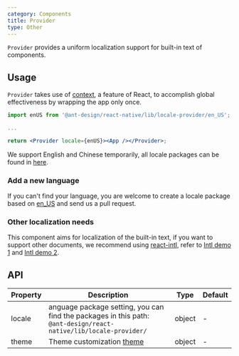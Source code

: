 ```yaml
---
category: Components
title: Provider
type: Other
---
```


`Provider` provides a uniform localization support for built-in text of components.

## Usage

`Provider` takes use of [context](https://facebook.github.io/react/docs/context.html), a feature of React, to accomplish global effectiveness by wrapping the app only once.


```jsx
import enUS from '@ant-design/react-native/lib/locale-provider/en_US';

...

return <Provider locale={enUS}><App /></Provider>;
```

We support English and Chinese temporarily, all locale packages can be found in [here](https://github.com/ant-design/ant-design-mobile-rn/blob/master/components/locale-provider/).

### Add a new language

If you can't find your language, you are welcome to create a locale package based on [en_US]((https://github.com/ant-design/ant-design-mobile-rn/blob/master/components/locale-provider/en_US.tsx)) and send us a pull request.

### Other localization needs

This component aims for localization of the built-in text, if you want to support other documents, we recommend using [react-intl](https://github.com/yahoo/react-intl), refer to [Intl demo 1](http://github.com/ant-design/intl-example) and [Intl demo 2](http://yiminghe.me/learning-react/examples/react-intl.html?locale=en-US).

## API

| Property | Description                                                                                                                     | Type   | Default |
| -------- | ------------------------------------------------------------------------------------------------------------------------------- | ------ | ------- |
| locale   | anguage package setting, you can find the packages in this path: `@ant-design/react-native/lib/locale-provider/`                | object | -       |
| theme    | Theme customization [theme](https://github.com/ant-design/ant-design-mobile-rn/blob/master/components/style/themes/default.tsx) | object | -       |
